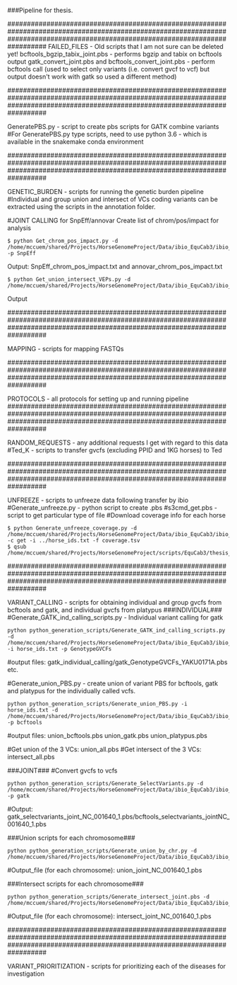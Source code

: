 ###Pipeline for thesis.

##################################################################################################################################################################################
FAILED_FILES - Old scripts that I am not sure can be deleted yet! 
bcftools_bgzip_tabix_joint.pbs - performs bgzip and tabix on bcftools output
gatk_convert_joint.pbs and bcftools_convert_joint.pbs - perform bcftools call (used to select only variants (i.e. convert gvcf to vcf) but output doesn't work with gatk so used a different method)

##################################################################################################################################################################################

GeneratePBS.py - script to create pbs scripts for GATK combine variants
  #For GeneratePBS.py type scripts, need to use python 3.6 - which is available in the snakemake conda environment

##################################################################################################################################################################################

GENETIC_BURDEN - scripts for running the genetic burden pipeline
#Individual and group union and intersect of VCs coding variants can be extracted using the scripts in the annotation folder.

#JOINT CALLING for SnpEff/annovar
Create list of chrom/pos/impact for analysis
```
$ python Get_chrom_pos_impact.py -d /home/mccuem/shared/Projects/HorseGenomeProject/Data/ibio_EquCab3/ibio_output_files/joint_intersect/ -p SnpEff
```
Output: SnpEff_chrom_pos_impact.txt and annovar_chrom_pos_impact.txt
```
$ python Get_union_intersect_VEPs.py -d /home/mccuem/shared/Projects/HorseGenomeProject/Data/ibio_EquCab3/ibio_output_files/joint_intersect/
```
Output

##################################################################################################################################################################################

MAPPING - scripts for mapping FASTQs

##################################################################################################################################################################################

PROTOCOLS - all protocols for setting up and running pipeline
##################################################################################################################################################################################

RANDOM_REQUESTS - any additional requests I get with regard to this data
#Ted_K - scripts to transfer gvcfs (excluding PPID and 1KG horses) to Ted

##################################################################################################################################################################################

UNFREEZE - scripts to unfreeze data following transfer by ibio
  #Generate_unfreeze.py - python script to create .pbs
  #s3cmd_get.pbs - script to get particular type of file
#Download coverage info for each horse
```
$ python Generate_unfreeze_coverage.py -d /home/mccuem/shared/Projects/HorseGenomeProject/Data/ibio_EquCab3/ibio_output_files/DOC/ -c get -i ../horse_ids.txt -f coverage.tsv
$ qsub /home/mccuem/shared/Projects/HorseGenomeProject/scripts/EquCab3/thesis_workflow/UNFREEZE/s3cmd_get_coverage.tsv.pbs 
```

##################################################################################################################################################################################

VARIANT_CALLING - scripts for obtaining individual and group gvcfs from bcftools and gatk, and individual gvcfs from platypus
###INDIVIDUAL###
#Generate_GATK_ind_calling_scripts.py - Individual variant calling for gatk
```
python python_generation_scripts/Generate_GATK_ind_calling_scripts.py -d /home/mccuem/shared/Projects/HorseGenomeProject/Data/ibio_EquCab3/ibio_output_files -i horse_ids.txt -p GenotypeGVCFs
```
#output files: gatk_individual_calling/gatk_GenotypeGVCFs_YAKU0171A.pbs etc. 

#Generate_union_PBS.py - create union of variant PBS for bcftools, gatk and platypus for the individually called vcfs.
```
python python_generation_scripts/Generate_union_PBS.py -i horse_ids.txt -d /home/mccuem/shared/Projects/HorseGenomeProject/Data/ibio_EquCab3/ibio_output_files -p bcftools
```
#output files: union_bcftools.pbs  union_gatk.pbs  union_platypus.pbs

#Get union of the 3 VCs: union_all.pbs
#Get intersect of the 3 VCs: intersect_all.pbs

###JOINT###
#Convert gvcfs to vcfs
```
python python_generation_scripts/Generate_SelectVariants.py -d /home/mccuem/shared/Projects/HorseGenomeProject/Data/ibio_EquCab3/ibio_output_files/ -p gatk
```
#Output: gatk_selectvariants_joint_NC_001640_1.pbs/bcftools_selectvariants_jointNC_001640_1.pbs

###Union scripts for each chromosome###
```
python python_generation_scripts/Generate_union_by_chr.py -d /home/mccuem/shared/Projects/HorseGenomeProject/Data/ibio_EquCab3/ibio_output_files/)
```
#Output_file (for each chromosome): union_joint_NC_001640_1.pbs 

###Intersect scripts for each chromosome###
```
python python_generation_scripts/Generate_intersect_joint.pbs -d /home/mccuem/shared/Projects/HorseGenomeProject/Data/ibio_EquCab3/ibio_output_files/
```
#Output_file (for each chromosome): intersect_joint_NC_001640_1.pbs 

##################################################################################################################################################################################

VARIANT_PRIORITIZATION - scripts for prioritizing each of the diseases for investigation

